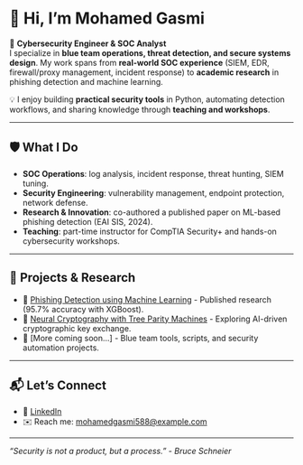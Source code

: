 # 👋 Hi, I’m Mohamed Gasmi  

🔐 **Cybersecurity Engineer & SOC Analyst**  
I specialize in **blue team operations, threat detection, and secure systems design**. My work spans from **real-world SOC experience** (SIEM, EDR, firewall/proxy management, incident response) to **academic research** in phishing detection and machine learning.  

💡 I enjoy building **practical security tools** in Python, automating detection workflows, and sharing knowledge through **teaching and workshops**.  

---

## 🛡️ What I Do
- **SOC Operations**: log analysis, incident response, threat hunting, SIEM tuning.  
- **Security Engineering**: vulnerability management, endpoint protection, network defense.  
- **Research & Innovation**: co-authored a published paper on ML-based phishing detection (EAI SIS, 2024).  
- **Teaching**: part-time instructor for CompTIA Security+ and hands-on cybersecurity workshops.  

---

## 🚀 Projects & Research
- 📄 [Phishing Detection using Machine Learning](https://github.com/MohamedGasmi/phishing-detection-research) - Published research (95.7% accuracy with XGBoost).  
- 🌱 [Neural Cryptography with Tree Parity Machines](https://github.com/MohamedGasmi/Neural-cryptography-tree-parity-machine) - Exploring AI-driven cryptographic key exchange.  
- 🔧 [More coming soon...] - Blue team tools, scripts, and security automation projects.  

---

## 📬 Let’s Connect
- 💼 [LinkedIn](https://www.linkedin.com/in/mohamedgasmi/)  
- ✉️ Reach me: mohamedgasmi588@example.com  

---

_“Security is not a product, but a process.” - Bruce Schneier_

